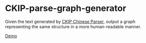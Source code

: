 # CKIP-parse-graph-generator

Given the text generated by [CKIP Chinese Parser](http://parser.iis.sinica.edu.tw/), output a graph representing the same structure in a more human-readable manner.

[Demo](https://douglaswu.github.io/CKIP-parse-graph-generator/)